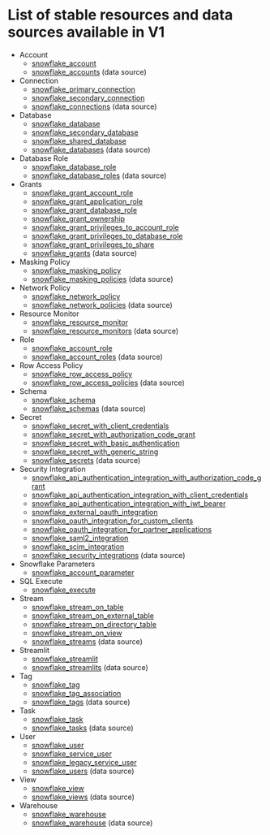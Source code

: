 # List of stable resources and data sources available in V1

* Account
    * [snowflake_account](https://registry.terraform.io/providers/snowflakedb/snowflake/1.0.0/docs/resources/account)
    * [snowflake_accounts](https://registry.terraform.io/providers/snowflakedb/snowflake/1.0.0/docs/data-sources/accounts) (data source)
* Connection
    * [snowflake_primary_connection](https://registry.terraform.io/providers/snowflakedb/snowflake/1.0.0/docs/resources/primary_connection)
    * [snowflake_secondary_connection](https://registry.terraform.io/providers/snowflakedb/snowflake/1.0.0/docs/resources/secondary_connection)
    * [snowflake_connections](https://registry.terraform.io/providers/snowflakedb/snowflake/1.0.0/docs/data-sources/connections) (data source)
* Database
    * [snowflake_database](https://registry.terraform.io/providers/snowflakedb/snowflake/1.0.0/docs/resources/database)
    * [snowflake_secondary_database](https://registry.terraform.io/providers/snowflakedb/snowflake/1.0.0/docs/resources/secondary_database)
    * [snowflake_shared_database](https://registry.terraform.io/providers/snowflakedb/snowflake/1.0.0/docs/resources/shared_database)
    * [snowflake_databases](https://registry.terraform.io/providers/snowflakedb/snowflake/1.0.0/docs/data-sources/databases) (data source)
* Database Role
    * [snowflake_database_role](https://registry.terraform.io/providers/snowflakedb/snowflake/1.0.0/docs/resources/database_role)
    * [snowflake_database_roles](https://registry.terraform.io/providers/snowflakedb/snowflake/1.0.0/docs/data-sources/database_roles) (data source)
* Grants
    * [snowflake_grant_account_role](https://registry.terraform.io/providers/snowflakedb/snowflake/1.0.0/docs/resources/grant_account_role)
    * [snowflake_grant_application_role](https://registry.terraform.io/providers/snowflakedb/snowflake/1.0.0/docs/resources/grant_application_role)
    * [snowflake_grant_database_role](https://registry.terraform.io/providers/snowflakedb/snowflake/1.0.0/docs/resources/grant_database_role)
    * [snowflake_grant_ownership](https://registry.terraform.io/providers/snowflakedb/snowflake/1.0.0/docs/resources/grant_ownership)
    * [snowflake_grant_privileges_to_account_role](https://registry.terraform.io/providers/snowflakedb/snowflake/1.0.0/docs/resources/grant_privileges_to_account_role)
    * [snowflake_grant_privileges_to_database_role](https://registry.terraform.io/providers/snowflakedb/snowflake/1.0.0/docs/resources/grant_privileges_to_database_role)
    * [snowflake_grant_privileges_to_share](https://registry.terraform.io/providers/snowflakedb/snowflake/1.0.0/docs/resources/grant_privileges_to_share)
    * [snowflake_grants](https://registry.terraform.io/providers/snowflakedb/snowflake/1.0.0/docs/data-sources/grants) (data source)
* Masking Policy
    * [snowflake_masking_policy](https://registry.terraform.io/providers/snowflakedb/snowflake/1.0.0/docs/resources/masking_policy)
    * [snowflake_masking_policies](https://registry.terraform.io/providers/snowflakedb/snowflake/1.0.0/docs/data-sources/masking_policies) (data source)
* Network Policy
    * [snowflake_network_policy](https://registry.terraform.io/providers/snowflakedb/snowflake/1.0.0/docs/resources/network_policy)
    * [snowflake_network_policies](https://registry.terraform.io/providers/snowflakedb/snowflake/1.0.0/docs/data-sources/network_policies) (data source)
* Resource Monitor
    * [snowflake_resource_monitor](https://registry.terraform.io/providers/snowflakedb/snowflake/1.0.0/docs/resources/resource_monitor)
    * [snowflake_resource_monitors](https://registry.terraform.io/providers/snowflakedb/snowflake/1.0.0/docs/data-sources/resource_monitors) (data source)
* Role
    * [snowflake_account_role](https://registry.terraform.io/providers/snowflakedb/snowflake/1.0.0/docs/resources/account_role)
    * [snowflake_account_roles](https://registry.terraform.io/providers/snowflakedb/snowflake/1.0.0/docs/data-sources/account_roles) (data source)
* Row Access Policy
    * [snowflake_row_access_policy](https://registry.terraform.io/providers/snowflakedb/snowflake/1.0.0/docs/resources/row_access_policy)
    * [snowflake_row_access_policies](https://registry.terraform.io/providers/snowflakedb/snowflake/1.0.0/docs/data-sources/row_access_policies) (data source)
* Schema
    * [snowflake_schema](https://registry.terraform.io/providers/snowflakedb/snowflake/1.0.0/docs/resources/schema)
    * [snowflake_schemas](https://registry.terraform.io/providers/snowflakedb/snowflake/1.0.0/docs/data-sources/schemas) (data source)
* Secret
    * [snowflake_secret_with_client_credentials](https://registry.terraform.io/providers/snowflakedb/snowflake/1.0.0/docs/resources/secret_with_client_credentials)
    * [snowflake_secret_with_authorization_code_grant](https://registry.terraform.io/providers/snowflakedb/snowflake/1.0.0/docs/resources/secret_with_authorization_code_grant)
    * [snowflake_secret_with_basic_authentication](https://registry.terraform.io/providers/snowflakedb/snowflake/1.0.0/docs/resources/secret_with_basic_authentication)
    * [snowflake_secret_with_generic_string](https://registry.terraform.io/providers/snowflakedb/snowflake/1.0.0/docs/resources/secret_with_generic_string)
    * [snowflake_secrets](https://registry.terraform.io/providers/snowflakedb/snowflake/1.0.0/docs/data-sources/secrets) (data source)
* Security Integration
    * [snowflake_api_authentication_integration_with_authorization_code_grant](https://registry.terraform.io/providers/snowflakedb/snowflake/1.0.0/docs/resources/api_authentication_integration_with_authorization_code_grant)
    * [snowflake_api_authentication_integration_with_client_credentials](https://registry.terraform.io/providers/snowflakedb/snowflake/1.0.0/docs/resources/api_authentication_integration_with_client_credentials)
    * [snowflake_api_authentication_integration_with_jwt_bearer](https://registry.terraform.io/providers/snowflakedb/snowflake/1.0.0/docs/resources/api_authentication_integration_with_jwt_bearer)
    * [snowflake_external_oauth_integration](https://registry.terraform.io/providers/snowflakedb/snowflake/1.0.0/docs/resources/external_oauth_integration)
    * [snowflake_oauth_integration_for_custom_clients](https://registry.terraform.io/providers/snowflakedb/snowflake/1.0.0/docs/resources/oauth_integration_for_custom_clients)
    * [snowflake_oauth_integration_for_partner_applications](https://registry.terraform.io/providers/snowflakedb/snowflake/1.0.0/docs/resources/oauth_integration_for_partner_applications)
    * [snowflake_saml2_integration](https://registry.terraform.io/providers/snowflakedb/snowflake/1.0.0/docs/resources/saml2_integration)
    * [snowflake_scim_integration](https://registry.terraform.io/providers/snowflakedb/snowflake/1.0.0/docs/resources/scim_integration)
    * [snowflake_security_integrations](https://registry.terraform.io/providers/snowflakedb/snowflake/1.0.0/docs/data-sources/security_integrations) (data source)
* Snowflake Parameters
    * [snowflake_account_parameter](https://registry.terraform.io/providers/snowflakedb/snowflake/1.0.0/docs/resources/account_parameter)
* SQL Execute
    * [snowflake_execute](https://registry.terraform.io/providers/snowflakedb/snowflake/1.0.0/docs/resources/account_parameter)
* Stream
    * [snowflake_stream_on_table](https://registry.terraform.io/providers/snowflakedb/snowflake/1.0.0/docs/resources/stream_on_table)
    * [snowflake_stream_on_external_table](https://registry.terraform.io/providers/snowflakedb/snowflake/1.0.0/docs/resources/stream_on_external_table)
    * [snowflake_stream_on_directory_table](https://registry.terraform.io/providers/snowflakedb/snowflake/1.0.0/docs/resources/stream_on_directory_table)
    * [snowflake_stream_on_view](https://registry.terraform.io/providers/snowflakedb/snowflake/1.0.0/docs/resources/stream_on_view)
    * [snowflake_streams](https://registry.terraform.io/providers/snowflakedb/snowflake/1.0.0/docs/data-sources/streams) (data source)
* Streamlit
    * [snowflake_streamlit](https://registry.terraform.io/providers/snowflakedb/snowflake/1.0.0/docs/resources/streamlit)
    * [snowflake_streamlits](https://registry.terraform.io/providers/snowflakedb/snowflake/1.0.0/docs/data-sources/streamlits) (data source)
* Tag
    * [snowflake_tag](https://registry.terraform.io/providers/snowflakedb/snowflake/1.0.0/docs/resources/tag)
    * [snowflake_tag_association](https://registry.terraform.io/providers/snowflakedb/snowflake/1.0.0/docs/resources/tag_association)
    * [snowflake_tags](https://registry.terraform.io/providers/snowflakedb/snowflake/1.0.0/docs/data-sources/tags) (data source)
* Task
    * [snowflake_task](https://registry.terraform.io/providers/snowflakedb/snowflake/1.0.0/docs/resources/task)
    * [snowflake_tasks](https://registry.terraform.io/providers/snowflakedb/snowflake/1.0.0/docs/data-sources/tasks) (data source)
* User
    * [snowflake_user](https://registry.terraform.io/providers/snowflakedb/snowflake/1.0.0/docs/resources/user)
    * [snowflake_service_user](https://registry.terraform.io/providers/snowflakedb/snowflake/1.0.0/docs/resources/service_user)
    * [snowflake_legacy_service_user](https://registry.terraform.io/providers/snowflakedb/snowflake/1.0.0/docs/resources/legacy_service_user)
    * [snowflake_users](https://registry.terraform.io/providers/snowflakedb/snowflake/1.0.0/docs/data-sources/users) (data source)
* View
    * [snowflake_view](https://registry.terraform.io/providers/snowflakedb/snowflake/1.0.0/docs/resources/view)
    * [snowflake_views](https://registry.terraform.io/providers/snowflakedb/snowflake/1.0.0/docs/data-sources/views) (data source)
* Warehouse
    * [snowflake_warehouse](https://registry.terraform.io/providers/snowflakedb/snowflake/1.0.0/docs/resources/warehouse)
    * [snowflake_warehouse](https://registry.terraform.io/providers/snowflakedb/snowflake/1.0.0/docs/data-sources/warehouse) (data source)
